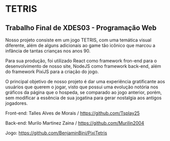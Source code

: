 <h1>TETRIS</h1>

<h2>Trabalho Final de XDES03 - Programação Web</h2>

Nosso projeto consiste em um jogo TETRIS, com uma temática visual diferente, além de alguns adicionais ao game tão icônico que marcou a infância de tantas crianças nos anos 90.

Para sua produção, foi utilizado React como framework fron-end para o desenvolvimento de nosso site, NodeJS como framework back-end, além do framework PixiJS para a criação do jogo.

O principal objetivo de nosso projeto é dar uma experiência gratificante aos usuários que querem o jogar, visto que possui uma evolução notória nos gráficos da página que o hospeda, se comparado ao jogo anterior, porém, sem modificar a essência de sua jogatina para gerar nostalgia aos antigos jogadores.

Front-end: Talles Alves de Morais / https://github.com/Tsplay25

Back-end: Murilo Martinez Zaina / https://github.com/Murilin2004

Jogo: https://github.com/BenjaminBini/PixiTetris
